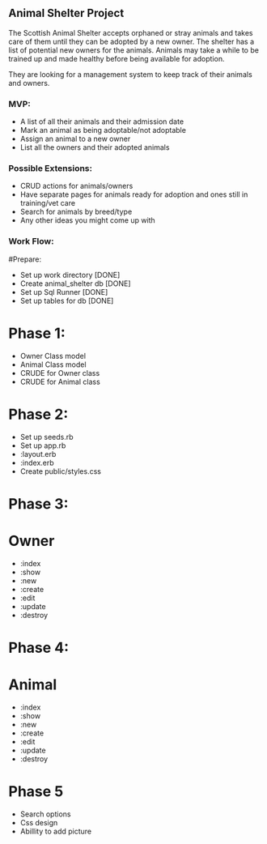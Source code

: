 ## Animal Shelter Project

The Scottish Animal Shelter accepts orphaned or stray animals and takes care of them until they can be adopted by a new owner. The shelter has a list of potential new owners for the animals. Animals may take a while to be trained up and made healthy before being available for adoption.

They are looking for a management system to keep track of their animals and owners.

### MVP:

 - A list of all their animals and their admission date
 - Mark an animal as being adoptable/not adoptable
 - Assign an animal to a new owner
 - List all the owners and their adopted animals

### Possible Extensions:

 - CRUD actions for animals/owners
 - Have separate pages for animals ready for adoption and ones still in training/vet care
 - Search for animals by breed/type
 - Any other ideas you might come up with

### Work Flow:
#Prepare:
- Set up work directory [DONE]
- Create animal_shelter db [DONE]
- Set up Sql Runner [DONE]
- Set up tables for db [DONE]

# Phase 1:
- Owner Class model
- Animal Class model
- CRUDE for Owner class
- CRUDE for Animal class

# Phase 2:
- Set up seeds.rb
- Set up app.rb
- :layout.erb
- :index.erb
- Create public/styles.css

# Phase 3:
# Owner
- :index
- :show
- :new
- :create
- :edit
- :update
- :destroy

# Phase 4:
# Animal
- :index
- :show
- :new
- :create
- :edit
- :update
- :destroy

# Phase 5
- Search options
- Css design
- Abillity to add picture

 <!-- EOF -->
